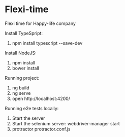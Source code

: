# Flexi-time
Flexi time for Happy-life company

Install TypeSpript:
1) npm install typescript --save-dev


Install NodeJS:
1) npm install
2) bower install

Running project:
1) ng build
2) ng serve
3) open http://localhost:4200/

Running e2e tests locally:
1) Start the server
2) Start the selenium server: webdriver-manager start
3) protractor protractor.conf.js
